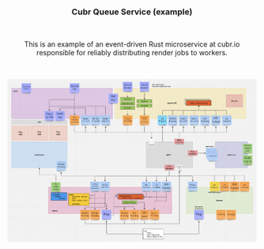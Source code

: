 <p align="center">
<h3 align="center">Cubr Queue Service (example)</h3>

<br />

<p align="center">
    This is an example of an event-driven Rust microservice at cubr.io responsible for reliably distributing render jobs to workers.
</p>
</p>

<br />

![Cubr Service Architecture][product-screenshot]

[product-screenshot]: images/arch.png

